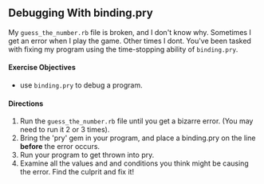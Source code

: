 ## Debugging With binding.pry

My `guess_the_number.rb` file is broken, and I don't know why. Sometimes I get an error when I play the game. Other times I dont. You've been tasked with fixing my program using the time-stopping ability of `binding.pry`.

#### Exercise Objectives
- use `binding.pry` to debug a program.

#### Directions

1. Run the `guess_the_number.rb` file until you get a bizarre error. (You may need to run it 2 or 3 times).
1. Bring the 'pry' gem in your program, and place a binding.pry on the line __before__ the error occurs.
1. Run your program to get thrown into pry.
1. Examine all the values and and conditions you think might be causing the error. Find the culprit and fix it!
